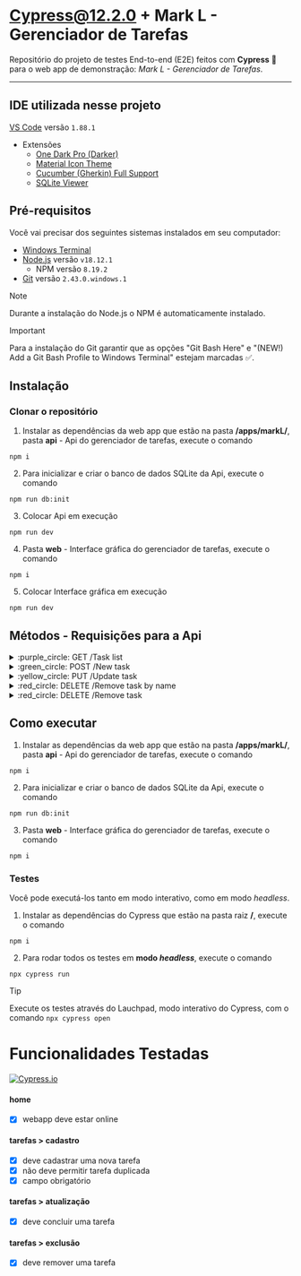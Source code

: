# Cypress@12.2.0 + Mark L - Gerenciador de Tarefas

Repositório do projeto de testes End-to-end (E2E) feitos com **Cypress** :green_heart: para o web app de demonstração: *Mark L - Gerenciador de Tarefas*.

___

## IDE utilizada nesse projeto

[VS Code](https://code.visualstudio.com/) versão `1.88.1`
   - Extensões
     - [One Dark Pro (Darker)](https://marketplace.visualstudio.com/items?itemName=zhuangtongfa.Material-theme)
     - [Material Icon Theme](https://marketplace.visualstudio.com/items?itemName=PKief.material-icon-theme)
     - [Cucumber (Gherkin) Full Support](https://marketplace.visualstudio.com/items?itemName=alexkrechik.cucumberautocomplete)
     - [SQLite Viewer](https://marketplace.visualstudio.com/items?itemName=qwtel.sqlite-viewer)

## Pré-requisitos

Você vai precisar dos seguintes sistemas instalados em seu computador:
- [Windows Terminal](https://apps.microsoft.com/detail/9n0dx20hk701?hl=pt-br&gl=BR)
- [Node.js](https://nodejs.org/dist/v18.12.1/node-v18.12.1-x64.msi) versão `v18.12.1`
  - NPM versão `8.19.2`
- [Git](https://github.com/git-for-windows/git/releases/download/v2.43.0.windows.1/Git-2.43.0-64-bit.exe) versão `2.43.0.windows.1`

> [!NOTE]
> Durante a instalação do Node.js o NPM é automaticamente instalado.

> [!IMPORTANT]
> Para a instalação do Git garantir que as opções "Git Bash Here" e "(NEW!) Add a Git Bash Profile to Windows Terminal" estejam marcadas :white_check_mark:.

## Instalação

### Clonar o repositório

1. Instalar as dependências da web app que estão na pasta **/apps/markL/**, pasta **api** - Api do gerenciador de tarefas, execute o comando
```
npm i
```

2. Para inicializar e criar o banco de dados SQLite da Api, execute o comando
```
npm run db:init
```

3. Colocar Api em execução
```
npm run dev
```

4. Pasta **web** - Interface gráfica do gerenciador de tarefas, execute o comando
```
npm i
```

5. Colocar Interface gráfica em execução
```
npm run dev
```

## Métodos - Requisições para a Api

<details>
<summary> :purple_circle: GET /Task list </summary>
	
```
curl --request GET \
  --url http://localhost:3333/tasks
```

</details>

<details>
<summary> :green_circle: POST /New task </summary>

```
curl --request POST \
  --url http://localhost:3333/tasks \
  --header 'Content-Type: application/json' \
  --data '{
	"name": "Comprar ketchup",
	"is_done": false
}'
```

</details>

<details>
<summary> :yellow_circle: PUT /Update task </summary>

```
curl --request PUT \
  --url http://localhost:3333/tasks/8b161cff-5485-4a06-aaa3-5cde44d34es \
  --header 'Content-Type: application/json' \
  --data '{
	"is_done": true
}'
```

</details>

<details>
<summary> :red_circle: DELETE /Remove task by name </summary>

```
curl --request DELETE \
  --url http://localhost:3333/helper/tasks \
  --header 'Content-Type: application/json' \
  --data '{
	"name": "Ler um livro de Node.js"
}'
```

</details>

<details>
<summary> :red_circle: DELETE /Remove task </summary>

```
curl --request DELETE \
  --url http://localhost:3333/tasks/2aa7dc4e-7148-4ed7-936e-fc9167a4deb8
```
  
 </details>

## Como executar

1. Instalar as dependências da web app que estão na pasta **/apps/markL/**, pasta **api** - Api do gerenciador de tarefas, execute o comando
```
npm i
```

2. Para inicializar e criar o banco de dados SQLite da Api, execute o comando
```
npm run db:init
```

3. Pasta **web** - Interface gráfica do gerenciador de tarefas, execute o comando
```
npm i
```

### Testes

Você pode executá-los tanto em modo interativo, como em modo _headless_.

1. Instalar as dependências do Cypress que estão na pasta raiz **/**, execute o comando
```
npm i
```

2. Para rodar todos os testes em **modo _headless_**, execute o comando
```
npx cypress run
```

> [!TIP]
> Execute os testes através do Lauchpad, modo interativo do Cypress, com o comando `npx cypress open`

# Funcionalidades Testadas
[![Cypress.io](https://img.shields.io/badge/tested%20with-Cypress-04C38E.svg)](https://www.cypress.io/)

#### home

* [x] webapp deve estar online

#### tarefas > cadastro

* [x] deve cadastrar uma nova tarefa
* [x] não deve permitir tarefa duplicada
* [x] campo obrigatório

#### tarefas > atualização

* [x] deve concluir uma tarefa

#### tarefas > exclusão

* [x] deve remover uma tarefa

